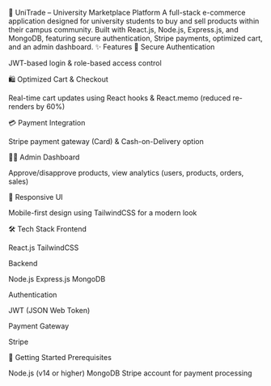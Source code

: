 🛒 UniTrade – University Marketplace Platform
A full-stack e-commerce application designed for university students to buy and sell products within their campus community. Built with React.js, Node.js, Express.js, and MongoDB, featuring secure authentication, Stripe payments, optimized cart, and an admin dashboard.
✨ Features
🔐 Secure Authentication

JWT-based login & role-based access control

🛍️ Optimized Cart & Checkout

Real-time cart updates using React hooks & React.memo (reduced re-renders by 60%)

💳 Payment Integration

Stripe payment gateway (Card) & Cash-on-Delivery option

👨‍💼 Admin Dashboard

Approve/disapprove products, view analytics (users, products, orders, sales)

📱 Responsive UI

Mobile-first design using TailwindCSS for a modern look

🛠️ Tech Stack
Frontend

React.js
TailwindCSS

Backend

Node.js
Express.js
MongoDB

Authentication

JWT (JSON Web Token)

Payment Gateway

Stripe

🚀 Getting Started
Prerequisites

Node.js (v14 or higher)
MongoDB
Stripe account for payment processing
